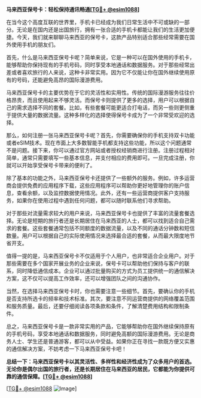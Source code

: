 **马来西亚保号卡：轻松保持通讯畅通[[TG💪+ @esim1088](https://t.me/s/esim1088)]**

在当今这个高度互联的世界里，手机卡已经成为我们日常生活中不可或缺的一部分。无论是在国内还是出国旅行，拥有一张合适的手机卡都能让我们的生活更加便捷。今天，我们就来聊聊马来西亚的保号卡，这款产品特别适合那些经常需要在国外使用手机的朋友们。

首先，什么是马来西亚保号卡呢？简单来说，它是一种可以在国外使用的手机卡，能够帮助你保持现有的手机号码，同时享受本地通话和数据服务。对于那些经常出差或者喜欢旅行的人来说，这种卡非常实用。因为它不仅能让你在国外继续使用原有的号码，还能避免高昂的国际漫游费用。

马来西亚保号卡的主要优势在于它的灵活性和实用性。传统的国际漫游服务往往价格昂贵，而且使用起来不够灵活。而保号卡则提供了更多的选择，用户可以根据自己的需求选择不同的套餐。比如，有些套餐可能更适合打电话，而另一些则更侧重于提供大量的数据流量。这种多样化的选择使得保号卡成为了一个非常受欢迎的选择。

那么，如何注册一张马来西亚保号卡呢？首先，你需要确保你的手机支持双卡功能或者eSIM技术。现在市面上大多数智能手机都支持这些功能，所以这个问题通常不是问题。接下来，你可以通过官方网站或者授权经销商进行注册。注册过程相对简单，通常只需要填写一些基本信息，并支付相应的费用即可。一旦完成注册，你就可以开始享受保号卡带来的便利了。

除了基本的功能之外，马来西亚保号卡还提供了一些额外的服务。例如，许多运营商会提供免费的应用程序下载，这些应用程序可以帮助你更好地管理你的账户信息，查看余额，以及监控数据使用情况。此外，还有一些运营商提供客户支持服务，如果你在使用过程中遇到任何问题，都可以随时联系他们寻求帮助。

对于那些对流量需求较大的用户来说，马来西亚保号卡也提供了丰富的流量套餐选择。无论是短期的旅行者还是长期居住在马来西亚的人士，都可以找到适合自己需求的套餐。这些套餐通常包括不同额度的数据流量，以及不同的通话分钟数和短信数量。用户可以根据自己的实际使用情况来选择最合适的套餐，从而最大限度地节省开支。

值得一提的是，马来西亚保号卡不仅适用于个人用户，也非常适合企业用户。对于那些需要在多个国家开展业务的企业来说，保号卡可以帮助他们保持与客户的联系，同时降低通信成本。企业可以通过批量购买的方式为员工提供统一的通信解决方案，这不仅可以提高工作效率，还可以增强团队之间的沟通协作。

当然，在选择马来西亚保号卡时，你也需要注意一些细节。首先，要确认你的手机是否支持所选卡的频率和技术标准。其次，要注意不同运营商提供的网络覆盖范围和服务质量。最后，还要仔细阅读各项条款和条件，了解清楚费用结构和限制条件。

总之，马来西亚保号卡是一款非常实用的产品，它能够帮助你在国外继续保持原有的手机号码，享受本地通话和数据服务，同时避免高额的国际漫游费用。无论是商务人士、学生还是普通游客，都可以从中受益。如果你正在寻找一款既方便又实惠的通信解决方案，不妨考虑一下马来西亚保号卡吧！

**总结一下：马来西亚保号卡以其灵活性、多样性和经济性成为了众多用户的首选。无论你是偶尔出国的旅行者，还是长期居住在马来西亚的居民，它都能为你提供可靠的通信保障。[[TG💪+ @esim1088](https://t.me/s/esim1088)]**

[[TG💪+ @esim1088](https://t.me/s/esim1088) ![Image](https://i.postimg.cc/4NQfJmqS/Snipaste-2025-05-13-00-14-12.png)]